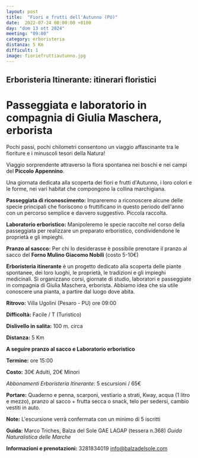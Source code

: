 ```yaml
---
layout: post
title:  "Fiori e frutti dell'Autunno (PU)"
date:  2022-07-24 08:00:00 +0100
day: "dom 13 ott 2024"
meeting: "09:00"
category: erboristeria
distanza: 5 Km  
difficult: 1
image: fioriefruttiautunno.jpg
---
```


## Erboristeria Itinerante: itinerari floristici

# Passeggiata e laboratorio in compagnia di Giulia Maschera, erborista

Pochi passi, pochi chilometri consentono un viaggio affascinante tra le fioriture e i minuscoli tesori della Natura!

Viaggio sorprendente attraverso la flora spontanea nei boschi e nei campi del **Piccolo Appennino**. 

Una giornata dedicata alla scoperta dei fiori e frutti d'Autunno, i loro colori e le forme, nei vari habitat che compongono la collina marchigiana.


**Passeggiata di riconoscimento:** Impareremo a riconoscere alcune delle specie principali che fioriscono o fruttificano in questo periodo dell'anno con un percorso semplice e davvero suggestivo. Piccola raccolta.

**Laboratorio erboristico:** Manipoleremo le specie raccolte nel corso della passeggiata per realizzare un preparato erboristico, condividendone le proprietà e gli impieghi. 

**Pranzo al sascco:** Per chi lo desiderasse è possibile prenotare il pranzo al sacco del **Forno Mulino Giacomo Nobili** (costo 5-10€)


**Erboristeria itinerante** è un progetto dedicato alla scoperta delle piante spontanee, dei loro luoghi, le proprietà, le tradizioni e gli impieghi medicinali. Si organizzano corsi, giornate di studio, laboratori e passeggiate in compagnia di Giulia Maschera, erborista. Abbiamo idea che sia utile conoscere una pianta, a partire dal luogo dove abita.


**Ritrovo:** Villa Ugolini (Pesaro - PU) ore 09:00

**Difficoltà:** Facile / T (Turistico)

**Dislivello in salita:**  100 m. circa

**Distanza:** 5 Km

**A seguire pranzo al sacco e Laboratorio erboristico** 

**Termine:** ore 15:00

**Costo:** 30€ Adulti, 20€ Minori

*Abbonamenti Erboristeria Itinerante:* 5 escursioni / 65€

**Portare:** Quaderno e penna, scarponi, vestiario a strati, Kway, acqua (1 litro e mezzo), pranzo al sacco + frutta secca o snack, telo per sedersi, cambio vestiti in auto. 

**Note:** L'escursione verrà confermata con un minimo di 5 iscritti

**Guida:** Marco Triches, Balza del Sole GAE LAGAP (tessera n.368)
*Guida Naturalistica delle Marche*

**Informazioni e prenotazioni:** 3281834019 info@balzadelsole.com
